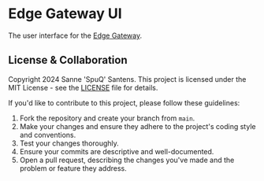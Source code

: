 # Edge Gateway UI
The user interface for the [Edge Gateway](https://github.com/SpuQ/Edge_Gateway).

## License & Collaboration
Copyright 2024 Sanne 'SpuQ' Santens. This project is licensed under the MIT License - see the [LICENSE](LICENSE.txt) file for details.

If you'd like to contribute to this project, please follow these guidelines:
1. Fork the repository and create your branch from `main`.
2. Make your changes and ensure they adhere to the project's coding style and conventions.
3. Test your changes thoroughly.
4. Ensure your commits are descriptive and well-documented.
5. Open a pull request, describing the changes you've made and the problem or feature they address.